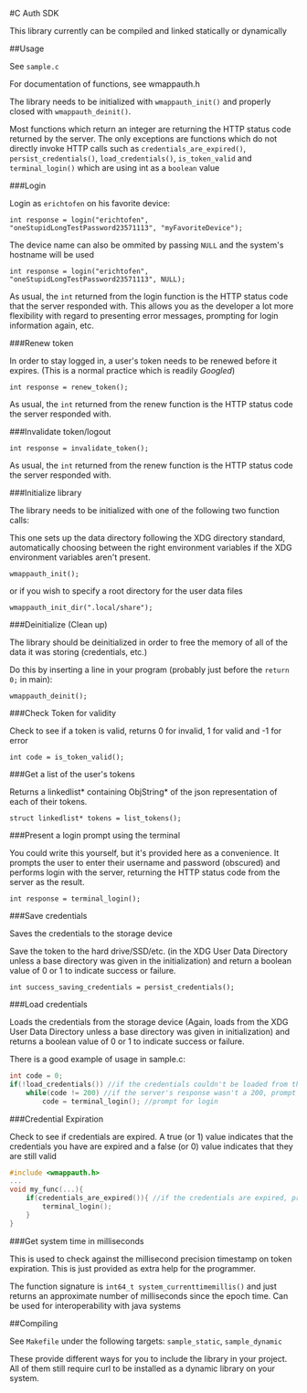 #C Auth SDK

This library currently can be compiled and linked statically or dynamically

##Usage

See `sample.c`

For documentation of functions, see wmappauth.h

The library needs to be initialized with `wmappauth_init()` and properly closed with `wmappauth_deinit()`.

Most functions which return an integer are returning the HTTP status code returned by the server. The only exceptions are functions which do not directly invoke HTTP calls such as `credentials_are_expired()`, `persist_credentials()`, `load_credentials()`, `is_token_valid` and `terminal_login()` which are using int as a `boolean` value

###Login

Login as `erichtofen` on his favorite device:
``` {.c}
int response = login("erichtofen", "oneStupidLongTestPassword23571113", "myFavoriteDevice");
```

The device name can also be ommited by passing `NULL` and the system's hostname will be used
``` {.c}
int response = login("erichtofen", "oneStupidLongTestPassword23571113", NULL);
```

As usual, the `int` returned from the login function is the HTTP status code that the server responded with. This allows you as the developer a lot more flexibility with regard to presenting error messages, prompting for login information again, etc.

###Renew token

In order to stay logged in, a user's token needs to be renewed before it expires. (This is a normal practice which is readily _Googled_)

``` {.c}
int response = renew_token();
```

As usual, the `int` returned from the renew function is the HTTP status code the server responded with.

###Invalidate token/logout

``` {.c}
int response = invalidate_token();
```

As usual, the `int` returned from the renew function is the HTTP status code the server responded with.

###Initialize library

The library needs to be initialized with one of the following two function calls:

This one sets up the data directory following the XDG directory standard, automatically choosing between the right environment variables if the XDG environment variables aren't present.
``` {.c}
wmappauth_init();
```

or if you wish to specify a root directory for the user data files

``` {.c}
wmappauth_init_dir(".local/share");
```

###Deinitialize (Clean up)

The library should be deinitialized in order to free the memory of all of the data it was storing (credentials, etc.)

Do this by inserting a line in your program (probably just before the `return 0;` in main):

``` {.c}
wmappauth_deinit();
```

###Check Token for validity

Check to see if a token is valid, returns 0 for invalid, 1 for valid and -1 for error

``` {.c}
int code = is_token_valid();
```

###Get a list of the user's tokens

Returns a linkedlist\* containing ObjString\* of the json representation of each of their tokens.

``` {.c}
struct linkedlist* tokens = list_tokens();
```

###Present a login prompt using the terminal

You could write this yourself, but it's provided here as a convenience. It prompts the user to enter their username and password (obscured) and performs login with the server, returning the HTTP status code from the server as the result.

``` {.c}
int response = terminal_login();
```

###Save credentials

Saves the credentials to the storage device

Save the token to the hard drive/SSD/etc. (in the XDG User Data Directory unless a base directory was given in the initialization) and return a boolean value of 0 or 1 to indicate success or failure.

``` {.c}
int success_saving_credentials = persist_credentials();
```

###Load credentials

Loads the credentials from the storage device (Again, loads from the XDG User Data Directory unless a base directory was given in initialization) and returns a boolean value of 0 or 1 to indicate success or failure.

There is a good example of usage in sample.c:

``` {.c .numberLines}
int code = 0;
if(!load_credentials()) //if the credentials couldn't be loaded from the disk (presumably because they don't exist)
	while(code != 200) //if the server's response wasn't a 200, prompt for login again
		code = terminal_login(); //prompt for login
```

###Credential Expiration

Check to see if credentials are expired. A true (or 1) value indicates that the credentials you have are expired and a false (or 0) value indicates that they are still valid

``` {.c .numberLines}
#include <wmappauth.h>
...
void my_func(...){
	if(credentials_are_expired()){ //if the credentials are expired, present a login prompt
		terminal_login();
	}
}
```

###Get system time in milliseconds

This is used to check against the millisecond precision timestamp on token expiration. This is just provided as extra help for the programmer.

The function signature is `int64_t system_currenttimemillis()` and just returns an approximate number of milliseconds since the epoch time. Can be used for interoperability with java systems

##Compiling

See `Makefile` under the following targets: `sample_static`, `sample_dynamic`

These provide different ways for you to include the library in your project. All of them still require curl to be installed as a dynamic library on your system.
